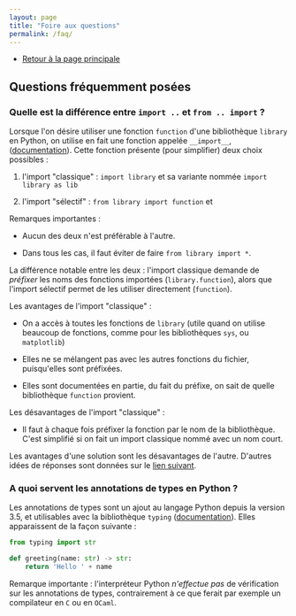```yaml
---
layout: page
title: "Foire aux questions"
permalink: /faq/
---
```


- [Retour à la page principale](../)

## Questions fréquemment posées

### Quelle est la différence entre `import ..` et `from .. import` ?

Lorsque l'on désire utiliser une fonction `function` d'une
bibliothèque `library` en Python, on utilise en fait une fonction
appelée `__import__`,
([documentation](https://docs.python.org/fr/3/library/functions.html#__import__)). Cette
fonction présente (pour simplifier) deux choix possibles :

1. l'import "classique" : `import library` et sa variante nommée
   `import library as lib`

1. l'import "sélectif" : `from library import function` et

Remarques importantes :

- Aucun des deux n'est préférable à l'autre.

- Dans tous les cas, il faut éviter de faire `from library import *`.

La différence notable entre les deux : l'import classique demande de
*préfixer* les noms des fonctions importées (`library.function`),
alors que l'import sélectif permet de les utiliser directement
(`function`).

Les avantages de l'import "classique" :

- On a accès à toutes les fonctions de `library` (utile quand on
  utilise beaucoup de fonctions, comme pour les bibliothèques `sys`, ou
  `matplotlib`)

- Elles ne se mélangent pas avec les autres fonctions du fichier,
  puisqu'elles sont préfixées.

- Elles sont documentées en partie, du fait du préfixe, on sait de
  quelle bibliothèque `function` provient.

Les désavantages de l'import "classique" :

- Il faut à chaque fois préfixer la fonction par le nom de la
  bibliothèque. C'est simplifié si on fait un import classique nommé
  avec un nom court.

Les avantages d'une solution sont les désavantages de
l'autre. D'autres idées de réponses sont données sur le [lien
suivant](https://stackoverflow.com/questions/710551/use-import-module-or-from-module-import).

### A quoi servent les annotations de types en Python ?

Les annotations de types sont un ajout au langage Python depuis la
version 3.5, et utilisables avec la bibliothèque `typing`
([documentation](https://docs.python.org/3/library/typing.html)). Elles
apparaissent de la façon suivante :

```python
from typing import str

def greeting(name: str) -> str:
    return 'Hello ' + name
```

Remarque importante : l'interpréteur Python *n'effectue pas* de
vérification sur les annotations de types, contrairement à ce que
ferait par exemple un compilateur en `C` ou en `OCaml`.
